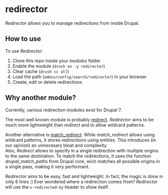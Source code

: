 # redirector

*Redirector* allows you to manage redirections from inside Drupal.

## How to use

To use *Redirector*:

1. Clone this repo inside your *modules* folder
2. Enable the module (`drush en -y redirector`)
3. Clear cache (`drush cc all`)
4. Load the path (`admin/config/search/redirector`) in your browser
5. Create, edit or delete redirections

## Why another module?

Currently, various redirection modules exist for Drupal 7.

The most well known module is probably [redirect](https://www.drupal.org/project/redirect).
*Redirector* aims to be much more lightweight than *redirect* and to allow
wildcard patterns.

Another alternative is [match_redirect](https://www.drupal.org/project/match_redirect).
While *match_redirect* allows using wildcard patterns, it stores redirections using
entities. This introduces (in our opinion) an unnecesary bloat and
complexity.  
Also, *Redirect* allows to specify in a single redirection with
multiple origins to the same destination.  To match the redirections,
it uses the function *drupal_match_paths* from Drupal core, wich
matches all possible origins in a single pass, making it very performant.

*Redirector* aims to be easy, fast and lightweight. In fact, the magic is done in
only 6 lines :)
Ever wondered where a redirection comes from? *Redirector* will use
the `x-redirected-by` header to show itself.
